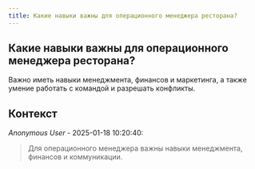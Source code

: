 ```yaml
---
title: Какие навыки важны для операционного менеджера ресторана?
---
```


## Какие навыки важны для операционного менеджера ресторана?

Важно иметь навыки менеджмента, финансов и маркетинга, а также умение работать с командой и разрешать конфликты.

## Контекст

_Anonymous User_ - 2025-01-18 10:20:40:

> Для операционного менеджера важны навыки менеджмента, финансов и коммуникации.
